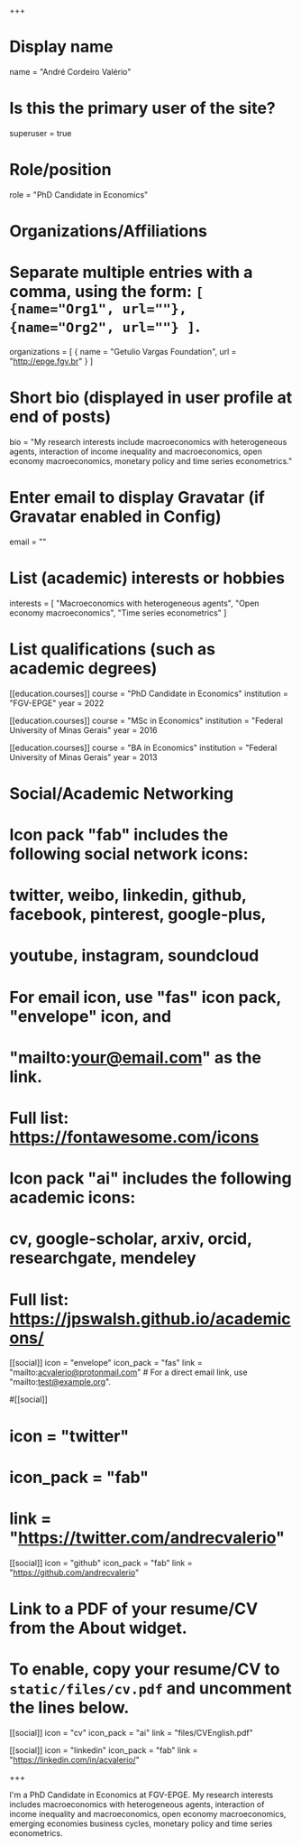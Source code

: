 +++
# Display name
name = "André Cordeiro Valério"

# Is this the primary user of the site?
superuser = true

# Role/position
role = "PhD Candidate in Economics"

# Organizations/Affiliations
#   Separate multiple entries with a comma, using the form: `[ {name="Org1", url=""}, {name="Org2", url=""} ]`.
organizations = [ { name = "Getulio Vargas Foundation", url = "http://epge.fgv.br" } ]

# Short bio (displayed in user profile at end of posts)
bio = "My research interests include macroeconomics with heterogeneous agents, interaction of income inequality and macroeconomics, open economy macroeconomics, monetary policy and time series econometrics."

# Enter email to display Gravatar (if Gravatar enabled in Config)
email = ""

# List (academic) interests or hobbies
interests = [
  "Macroeconomics with heterogeneous agents",
  "Open economy macroeconomics",
  "Time series econometrics"
]

# List qualifications (such as academic degrees)
[[education.courses]]
  course = "PhD Candidate in Economics"
  institution = "FGV-EPGE"
  year = 2022

[[education.courses]]
  course = "MSc in Economics"
  institution = "Federal University of Minas Gerais"
  year = 2016

[[education.courses]]
  course = "BA in Economics"
  institution = "Federal University of Minas Gerais"
  year = 2013

# Social/Academic Networking
#
# Icon pack "fab" includes the following social network icons:
#
#   twitter, weibo, linkedin, github, facebook, pinterest, google-plus,
#   youtube, instagram, soundcloud
#
#   For email icon, use "fas" icon pack, "envelope" icon, and
#   "mailto:your@email.com" as the link.
#
#   Full list: https://fontawesome.com/icons
#
# Icon pack "ai" includes the following academic icons:
#
#   cv, google-scholar, arxiv, orcid, researchgate, mendeley
#
#   Full list: https://jpswalsh.github.io/academicons/

[[social]]
  icon = "envelope"
  icon_pack = "fas"
  link = "mailto:acvalerio@protonmail.com"  # For a direct email link, use "mailto:test@example.org".

#[[social]]
#  icon = "twitter"
#  icon_pack = "fab"
#  link = "https://twitter.com/andrecvalerio"

[[social]]
  icon = "github"
  icon_pack = "fab"
  link = "https://github.com/andrecvalerio"

# Link to a PDF of your resume/CV from the About widget.
# To enable, copy your resume/CV to `static/files/cv.pdf` and uncomment the lines below.
 [[social]]
   icon = "cv"
   icon_pack = "ai"
   link = "files/CVEnglish.pdf"
   

[[social]]
  icon = "linkedin"
  icon_pack = "fab"
  link = "https://linkedin.com/in/acvalerio/"

+++

I'm a PhD Candidate in Economics at FGV-EPGE. My research interests includes macroeconomics with heterogeneous agents, interaction of income inequality and macroeconomics, open economy macroeconomics, emerging economies business cycles, monetary policy and time series econometrics.

